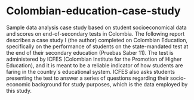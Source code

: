 # Colombian-education-case-study
Sample data analysis case study based on student socioeconomical data and scores on end-of-secondary tests in Colombia.
The following report describes a case study I (the author) completed on Colombian Education, specifically on the performance of students on the state-mandated test at the end of their secondary education (Pruebas Saber 11). The test is administered by ICFES (Colombian Institute for the Promotion of Higher Education), and it is meant to be a reliable indicator of how students are faring in the country´s educational system. ICFES also asks students presenting the test to answer a series of questions regarding their socio-economic background for study purposes, which is the data employed by this study.
